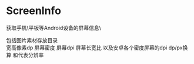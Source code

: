 # ScreenInfo
获取手机\平板等Android设备的屏幕信息\

包括图片素材存放目录\
宽高像素dp
屏幕密度
屏幕dpi
屏幕长宽比
以及安卓各个密度屏幕的dpi dp/px换算 和代表分辨率
